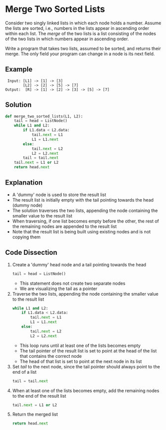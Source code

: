 # Merge Two Sorted Lists
Consider two singly linked lists in which each node holds a number. Assume the lists are sorted, i.e., numbers in the lists appear in ascending order within each list. The _merge_ of the two lists is a list consisting of the nodes of the two lists in which numbers appear in ascending order.  
  
Write a program that takes two lists, assumed to be sorted, and returns their merge. The only field your program can change in a node is its next field.
  
## Example
```
 Input: [L1] -> [1] -> [3]
        [L2] -> [2] -> [5] -> [7]
Output:  [R] -> [1] -> [2] -> [3] -> [5] -> [7]
```
  
## Solution
```python
def merge_two_sorted_lists(L1, L2):
    tail = head = ListNode()
    while L1 and L2:
        if L1.data < L2.data:
            tail.next = L1
            L1 = L1.next
        else:
            tail.next = L2
            L2 = L2.next
        tail = tail.next
    tail.next = L1 or L2
    return head.next
```
  
## Explanation
* A 'dummy' node is used to store the result list
* The result list is initially empty with the tail pointing towards the head (dummy node)
* The solution traverses the two lists, appending the node containing the smaller value to the result list
* When traversing, if one list becomes empty before the other, the rest of the remaining nodes are appended to the result list
* Note that the result list is being built using existing nodes and is not copying them
  
## Code Dissection
1. Create a 'dummy' head node and a tail pointing towards the head
    ```python
    tail = head = ListNode()
    ```
    * This statement does not create two separate nodes
    * We are visualizing the tail as a pointer
2. Traverse the two lists, appending the node containing the smaller value to the result list
    ```python
    while L1 and L2:
        if L1.data < L2.data:
            tail.next = L1
            L1 = L1.next
        else:
            tail.next = L2
            L2 = L2.next
    ```
    * This loop runs until at least one of the lists becomes empty
    * The tail pointer of the result list is set to point at the head of the list that contains the correct node
    * The head of that list is set to point at the next node in its list
3. Set _tail_ to the next node, since the tail pointer should always point to the end of a list
    ```python
    tail = tail.next
    ```
4. When at least one of the lists becomes empty, add the remaining nodes to the end of the result list
    ```python
    tail.next = L1 or L2
    ```
5. Return the merged list
    ```python
    return head.next
    ```